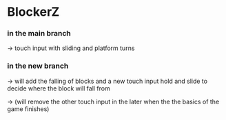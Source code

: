 # BlockerZ
### in the main branch 
-> touch input with sliding and platform turns
### in the new branch 
-> will add the falling of blocks and a new touch input hold and slide to decide where the block will fall from

-> (will remove the other touch input in the later when the the basics of the game finishes)
